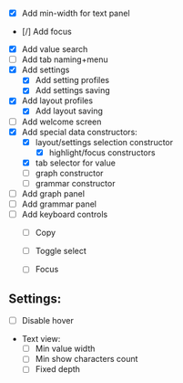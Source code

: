 - [x] Add min-width for text panel
- [/] Add focus
- [x] Add value search
- [ ] Add tab naming+menu
- [x] Add settings
    - [x] Add setting profiles
    - [x] Add settings saving
- [x] Add layout profiles
    - [x] Add layout saving
- [ ] Add welcome screen
- [x] Add special data constructors: 
    - [x] layout/settings selection constructor
        - [x] highlight/focus constructors
    - [x] tab selector for value
    - [ ] graph constructor
    - [ ] grammar constructor
- [ ] Add graph panel
- [ ] Add grammar panel
- [ ] Add keyboard controls
    - [ ] Copy
    - [ ] Toggle select
    - [ ] Focus



## Settings:
- [ ] Disable hover
- Text view:
    - [ ] Min value width
    - [ ] Min show characters count
    - [ ] Fixed depth